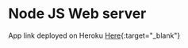 # Node JS Web server

App link deployed on Heroku [Here](https://nodejs-webserver-valp.herokuapp.com){:target="_blank"}